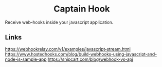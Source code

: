 <h1 align="center">
Captain Hook
</h1>

Receive web-hooks inside your javascript application.

## Links
https://webhookrelay.com/v1/examples/javascript-stream.html
https://www.hostedhooks.com/blog/build-webhooks-using-javascript-and-node-js-sample-app
https://snipcart.com/blog/webhook-vs-api
